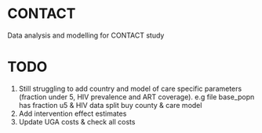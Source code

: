 # CONTACT
Data analysis and modelling for CONTACT study

# TODO
1. Still struggling to add country and model of care specific parameters (fraction under 5, HIV prevalence and ART coverage). e.g file base_popn has fraction u5 & HIV data split buy county & care model
2. Add intervention effect estimates
3. Update UGA costs & check all costs
